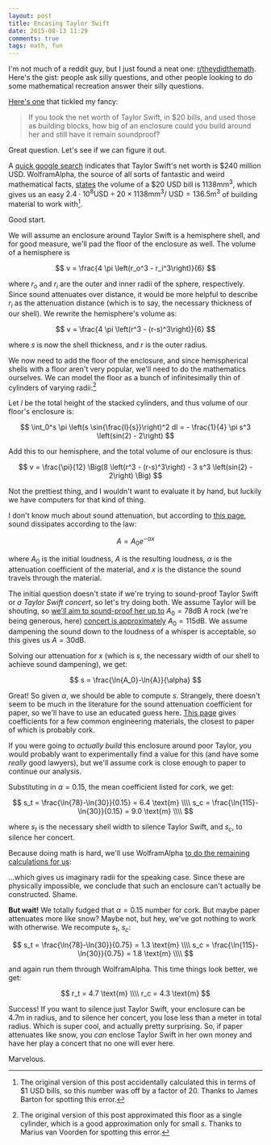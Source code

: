 ```yaml
---
layout: post
title: Encasing Taylor Swift
date: 2015-08-13 11:29
comments: true
tags: math, fun
---
```


I'm not much of a reddit guy, but I just found a neat one:
[r/theydidthemath][math]. Here's the gist: people ask silly questions, and other
people looking to do some mathematical recreation answer their silly questions.

[math]: https://www.reddit.com/r/theydidthemath/

[Here's one][taylor] that tickled my fancy:

[taylor]: https://www.reddit.com/r/theydidthemath/comments/3gsos3/request_if_you_took_the_net_worth_of_taylor_swift/

> If you took the net worth of Taylor Swift, in &#36;20 bills, and used those as
> building blocks, how big of an enclosure could you build around her and still
> have it remain soundproof?

Great question. Let's see if we can figure it out.

A [quick google search][netwo] indicates that Taylor Swift's net worth is
&#36;240 million USD. WolframAlpha, the source of all sorts of fantastic and
weird mathematical facts, [states][bill] the volume of a &#36;20 USD bill is
$1138 \text{mm}^3$, which gives us an easy $2.4\cdot 10^8 \text{USD} \div 20
\times 1138 \text{mm}^3\text{/ USD} = 136.5 \text{m}^3$ of building material to
work with[^1].

[^1]: The original version of this post accidentally calculated this in terms of
&#36;1 USD bills, so this number was off by a factor of $20$. Thanks to James
Barton for spotting this error.

[netwo]: https://www.google.com/search?q=net%20worth%20of%20taylor%20swift
[bill]: http://www.wolframalpha.com/input/?i=volume+of+a+%2420+USD+bill

Good start.

We will assume an enclosure around Taylor Swift is a hemisphere shell, and for
good measure, we'll pad the floor of the enclosure as well. The volume of a
hemisphere is

$$
v = \frac{4 \pi \left(r_o^3 - r_i^3\right)}{6}
$$

where $r_o$ and $r_i$ are the outer and inner radii of the sphere, respectively.
Since sound attenuates over distance, it would be more helpful to describe $r_i$
as the attenuation distance (which is to say, the necessary thickness of our
shell). We rewrite the hemisphere's volume as:

$$
v = \frac{4 \pi \left(r^3 - (r-s)^3\right)}{6}
$$

where $s$ is now the shell thickness, and $r$ is the outer radius.

We now need to add the floor of the enclosure, and since hemispherical shells
with a floor aren't very popular, we'll need to do the mathematics ourselves. We
can model the floor as a bunch of infinitesimally thin of cylinders of varying
radii:[^2]

[^2]: The original version of this post approximated this floor as a single
cylinder, which is a good approximation only for small $s$. Thanks to Marius van
Voorden for spotting this error.

Let $l$ be the total height of the stacked cylinders, and thus volume of our
floor's enclosure is:

$$
\int_0^s \pi \left(s \sin{\frac{l}{s}}\right)^2 dl = - \frac{1}{4} \pi s^3
\left(sin(2) - 2\right)
$$

Add this to our hemisphere, and the total volume of our enclosure is thus:


$$
v = \frac{\pi}{12} \Big(8 \left(r^3 - (r-s)^3\right) - 3  s^3
\left(sin(2) - 2\right) \Big)
$$

Not the prettiest thing, and I wouldn't want to evaluate it by hand, but luckily
we have computers for that kind of thing.

I don't know much about sound attenuation, but according to [this page][atten],
sound dissipates according to the law:

[atten]: https://www.nde-ed.org/EducationResources/CommunityCollege/Ultrasonics/Physics/attenuation.htm

$$
A = A_0 e^{-\alpha x}
$$

where $A_0$ is the initial loudness, $A$ is the resulting loudness,  $\alpha$ is
the attenuation coefficient of the material, and $x$ is the distance the
sound travels through the material.

The initial question doesn't state if we're trying to sound-proof Taylor Swift
or *a Taylor Swift concert*, so let's try doing both. We assume Taylor will be
shouting, so [we'll aim to sound-proof her up to][loudn2] $A_0 = 78 \text{dB}$ A
rock (we're being generous, here) [concert is approximately][loudn] $A_0 = 115
\text{dB}$. We assume dampening the sound down to the loudness of a whisper is
acceptable, so this gives us $A = 30 \text{dB}$.

[loudn]: http://www.gcaudio.com/resources/howtos/loudness.html
[loudn2]: http://www.engineeringtoolbox.com/voice-level-d_938.html

Solving our attenuation for $x$ (which is $s$, the necessary width of our shell
to achieve sound dampening), we get:

$$
s = \frac{\ln{A_0}-\ln{A}}{\alpha}
$$

Great! So given $\alpha$, we should be able to compute $s$. Strangely, there
doesn't seem to be much in the literature for the sound attenuation coefficient
for paper, so we'll have to use an educated guess here. [This page][coeff] gives
coefficients for a few common engineering materials, the closest to paper of
which is probably cork.

[coeff]: http://www.engineeringtoolbox.com/accoustic-sound-absorption-d_68.html

If you were going to *actually build* this enclosure around poor Taylor, you
would probably want to experimentally find a value for this (and have some
*really* good lawyers), but we'll assume
cork is close enough to paper to continue our analysis.

Substituting in $\alpha = 0.15$, the mean coefficient listed for cork, we get:

$$
s_t = \frac{\ln{78}-\ln{30}}{0.15} = 6.4 \text{m}  \\\\
s_c = \frac{\ln{115}-\ln{30}}{0.15} = 9.0 \text{m} \\\\
$$

where $s_t$ is the necessary shell width to silence Taylor Swift, and $s_c$, to
silence her concert.

Because doing math is hard, we'll use WolframAlpha [to do the remaining
calculations for us][answer]:

[answer]: http://www.wolframalpha.com/input/?i=solve+%28136.5+%3D+%5Cfrac%7B%5Cpi%7D%7B12%7D+%5CBig%288+%5Cleft%28r%5E3+-+%28r-s%29%5E3%5Cright%29+-+3++s%5E3+%5Cleft%28sin%282%29+-+2%5Cright%29+%5CBig%29+with+s+%3D+6.4%29+for+r

...which gives us imaginary radii for the speaking case. Since these are
physically impossible, we conclude that such an enclosure can't actually
be constructed. Shame.

**But wait!** We totally fudged that $\alpha = 0.15$ number for cork. But maybe
paper attenuates more like snow? Maybe not, but hey, we've got nothing to work
with otherwise. We recompute $s_t$, $s_c$:

$$
s_t = \frac{\ln{78}-\ln{30}}{0.75} = 1.3 \text{m}  \\\\
s_c = \frac{\ln{115}-\ln{30}}{0.75} = 1.8 \text{m} \\\\
$$

and again run them through WolframAlpha. This time things look better, we get:

$$
r_t = 4.7 \text{m} \\\\
r_c = 4.3 \text{m}
$$

Success! If you want to silence just Taylor Swift, your enclosure can be $4.7
\text{m}$ in radius, and to silence her concert, you lose less than a meter in
total radius. Which is super cool, and actually pretty surprising. So, if paper
attenuates like snow, you *can* enclose Taylor Swift in her own money and have
her play a concert that no one will ever here.

Marvelous.

